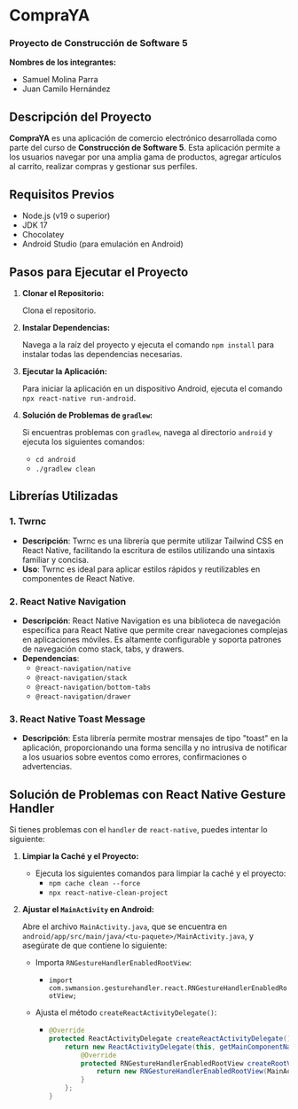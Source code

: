 # **CompraYA**

### **Proyecto de Construcción de Software 5**

**Nombres de los integrantes:**

- Samuel Molina Parra
- Juan Camilo Hernández

## **Descripción del Proyecto**

**CompraYA** es una aplicación de comercio electrónico desarrollada como parte del curso de **Construcción de Software 5**. Esta aplicación permite a los usuarios navegar por una amplia gama de productos, agregar artículos al carrito, realizar compras y gestionar sus perfiles.

## **Requisitos Previos**

- Node.js (v19 o superior)
- JDK 17
- Chocolatey
- Android Studio (para emulación en Android)

## **Pasos para Ejecutar el Proyecto**

1. **Clonar el Repositorio:**

   Clona el repositorio.

2. **Instalar Dependencias:**

   Navega a la raíz del proyecto y ejecuta el comando `npm install` para instalar todas las dependencias necesarias.

3. **Ejecutar la Aplicación:**

   Para iniciar la aplicación en un dispositivo Android, ejecuta el comando `npx react-native run-android`.

4. **Solución de Problemas de `gradlew`:**

   Si encuentras problemas con `gradlew`, navega al directorio `android` y ejecuta los siguientes comandos:

   - `cd android`
   - `./gradlew clean`

## **Librerías Utilizadas**

### **1. Twrnc**

   - **Descripción**: Twrnc es una librería que permite utilizar Tailwind CSS en React Native, facilitando la escritura de estilos utilizando una sintaxis familiar y concisa.
   - **Uso**: Twrnc es ideal para aplicar estilos rápidos y reutilizables en componentes de React Native.

### **2. React Native Navigation**

   - **Descripción**: React Native Navigation es una biblioteca de navegación específica para React Native que permite crear navegaciones complejas en aplicaciones móviles. Es altamente configurable y soporta patrones de navegación como stack, tabs, y drawers.
   - **Dependencias**:
     - `@react-navigation/native`
     - `@react-navigation/stack`
     - `@react-navigation/bottom-tabs`
     - `@react-navigation/drawer`

### **3. React Native Toast Message**

   - **Descripción**: Esta librería permite mostrar mensajes de tipo "toast" en la aplicación, proporcionando una forma sencilla y no intrusiva de notificar a los usuarios sobre eventos como errores, confirmaciones o advertencias.

## **Solución de Problemas con React Native Gesture Handler**

Si tienes problemas con el `handler` de `react-native`, puedes intentar lo siguiente:

1. **Limpiar la Caché y el Proyecto:**

   - Ejecuta los siguientes comandos para limpiar la caché y el proyecto:
     - `npm cache clean --force`
     - `npx react-native-clean-project`

2. **Ajustar el `MainActivity` en Android:**

   Abre el archivo `MainActivity.java`, que se encuentra en `android/app/src/main/java/<tu-paquete>/MainActivity.java`, y asegúrate de que contiene lo siguiente:

   - Importa `RNGestureHandlerEnabledRootView`:
     - `import com.swmansion.gesturehandler.react.RNGestureHandlerEnabledRootView;`
   
   - Ajusta el método `createReactActivityDelegate()`:
     - ```java
       @Override
       protected ReactActivityDelegate createReactActivityDelegate() {
           return new ReactActivityDelegate(this, getMainComponentName()) {
               @Override
               protected RNGestureHandlerEnabledRootView createRootView() {
                   return new RNGestureHandlerEnabledRootView(MainActivity.this);
               }
           };
       }
       ```



